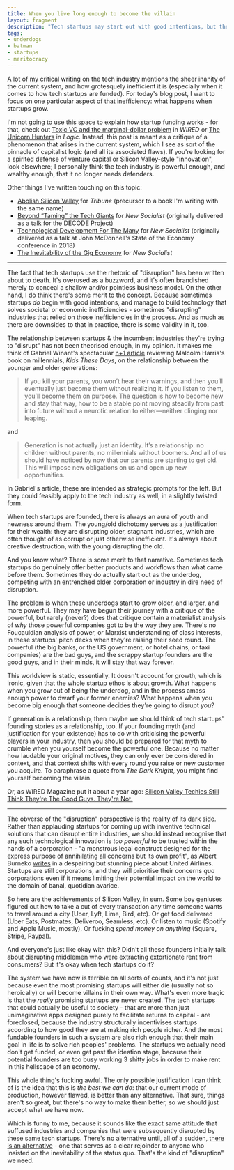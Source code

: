 ```yaml
---
title: When you live long enough to become the villain
layout: fragment
description: "Tech startups may start out with good intentions, but the process of gaining wealth and power comes with existential risks."
tags:
- underdogs
- batman
- startups
- meritocracy
---
```


A lot of my critical writing on the tech industry mentions the sheer inanity of the current system, and how grotesquely inefficient it is (especially when it comes to how tech startups are funded). For today's blog post, I want to focus on one particular aspect of that inefficiency: what happens when startups grow.

I'm not going to use this space to explain how startup funding works - for that, check out [Toxic VC and the marginal-dollar problem](https://techcrunch.com/2017/10/26/toxic-vc-and-the-marginal-dollar-problem/) in _WIRED_ or [The Unicorn Hunters](https://logicmag.io/04-the-unicorn-hunters/) in _Logic_. Instead, this post is meant as a critique of a phenomenon that arises in the current system, which I see as sort of the pinnacle of capitalist logic (and all its associated flaws). If you're looking for a spirited defense of venture capital or Silicon Valley-style "innovation", look elsewhere; I personally think the tech industry is powerful enough, and wealthy enough, that it no longer needs defenders.

Other things I've written touching on this topic:

* [Abolish Silicon Valley](https://tribunemag.co.uk/2019/01/abolish-silicon-valley) for _Tribune_ (precursor to a book I'm writing with the same name)
* [Beyond “Taming” the Tech Giants](https://newsocialist.org.uk/beyond-taming-the-tech-giants/) for _New Socialist_ (originally delivered as a talk for the DECODE Project)
* [Technological Development For The Many](https://newsocialist.org.uk/technological-development-for-the-many/) for _New Socialist_ (originally delivered as a talk at John McDonnell's State of the Economy conference in 2018)
* [The Inevitability of the Gig Economy](https://newsocialist.org.uk/the-gig-economy/) for _New Socialist_

***

The fact that tech startups use the rhetoric of "disruption" has been written about to death. It's overused as a buzzword, and it's often brandished merely to conceal a shallow and/or pointless business model. On the other hand, I do think there's some merit to the concept. Because sometimes startups _do_ begin with good intentions, and manage to build technology that solves societal or economic inefficiencies - sometimes "disrupting" industries that relied on those inefficiencies in the process. And as much as there are downsides to that in practice, there is some validity in it, too.

The relationship between startups & the incumbent industries they're trying to "disrupt" has not been theorised enough, in my opinion. It makes me think of Gabriel Winant's spectacular [n+1 article](https://nplusonemag.com/issue-30/reviews/not-every-kid-bond-matures-2/) reviewing Malcolm Harris's book on millennials, _Kids These Days_, on the relationship between the younger and older generations:

> If you kill your parents, you won’t hear their warnings, and then you’ll eventually just become them without realizing it. If you listen to them, you’ll become them on purpose. The question is how to become new and stay that way, how to be a stable point moving steadily from past into future without a neurotic relation to either—neither clinging nor leaping.

and

> Generation is not actually just an identity. It’s a relationship: no children without parents, no millennials without boomers. And all of us should have noticed by now that our parents are starting to get old. This will impose new obligations on us and open up new opportunities.

In Gabriel's article, these are intended as strategic prompts for the left. But they could feasibly apply to the tech industry as well, in a slightly twisted form.

When tech startups are founded, there is always an aura of youth and newness around them. The young/old dichotomy serves as a justification for their wealth: they are disrupting older, stagnant industries, which are often thought of as corrupt or just otherwise inefficient. It's always about creative destruction, with the young disrupting the old.

And you know what? There is some merit to that narrative. Sometimes tech startups do genuinely offer better products and workflows than what came before them. Sometimes they do actually start out as the underdog, competing with an entrenched older corporation or industry in dire need of disruption.

The problem is when these underdogs start to grow older, and larger, and more powerful. They may have begun their journey with a critique of the powerful, but rarely (never?) does that critique contain a materialist analysis of _why_ those powerful companies got to be the way they are. There's no Foucauldian analysis of power, or Marxist understanding of class interests, in these startups' pitch decks when they're raising their seed round. The powerful (the big banks, or the US government, or hotel chains, or taxi companies) are the bad guys, and the scrappy startup founders are the good guys, and in their minds, it will stay that way forever.

This worldview is static, essentially. It doesn't account for growth, which is ironic, given that the whole startup ethos is about growth. What happens when you grow out of being the underdog, and in the process amass enough power to dwarf your former enemies? What happens when you become big enough that someone decides they're going to disrupt _you_?

If generation is a relationship, then maybe we should think of tech startups' founding stories as a relationship, too. If your founding myth (and justification for your existence) has to do with criticising the powerful players in your industry, then you should be prepared for that myth to crumble when you yourself become the powerful one. Because no matter how laudable your original motives, they can only ever be considered in context, and that context shifts with every round you raise or new customer you acquire. To paraphrase a quote from _The Dark Knight_, you might find yourself becoming the villain.

Or, as WIRED Magazine put it about a year ago: [Silicon Valley Techies Still Think They're The Good Guys. They're Not.](https://www.wired.com/story/the-other-tech-bubble/)

***

The obverse of the "disruption" perspective is the reality of its dark side. Rather than applauding startups for coming up with inventive technical solutions that can disrupt entire industries, we should instead recognise that any such technological innovation is _too powerful_ to be trusted within the hands of a corporation - "a monstrous legal construct designed for the express purpose of annihilating all concerns but its own profit", as Albert Burneko [writes](https://theconcourse.deadspin.com/the-corporation-does-not-always-have-to-win-1794181209) in a despairing but stunning piece about United Airlines. Startups are still corporations, and they will prioritise their concerns _qua_ corporations even if it means limiting their potential impact on the world to the domain of banal, quotidian avarice.

So here are the achievements of Silicon Valley, in sum. Some boy geniuses figured out how to take a cut of every transaction any time someone wants to travel around a city (Uber, Lyft, Lime, Bird, etc). Or get food delivered (Uber Eats, Postmates, Deliveroo, Seamless, etc). Or listen to music (Spotify and Apple Music, mostly). Or fucking _spend money on anything_ (Square, Stripe, Paypal).

And everyone's just like okay with this? Didn't all these founders initially talk about disrupting middlemen who were extracting extortionate rent from consumers? But it's okay when tech startups do it?

The system we have now is terrible on all sorts of counts, and it's not just because even the most promising startups will either die (usually not so heroically) or will become villains in their own way. What's even more tragic is that the _really_ promising startups are never created. The tech startups that could actually be useful to society - that are more than just unimaginative apps designed purely to facilitate returns to capital - are foreclosed, because the industry structurally incentivises startups according to how good they are at making rich people richer. And the most fundable founders in such a system are also rich enough that their main goal in life is to solve rich peoples' problems. The startups we actually need don't get funded, or even get past the ideation stage, because their potential founders are too busy working 3 shitty jobs in order to make rent in this hellscape of an economy.

This whole thing's fucking awful. The only possible justification I can think of is the idea that this is _the best we can do_: that our current mode of production, however flawed, is better than any alternative. That sure, things aren't so great, but there's no way to make them better, so we should just accept what we have now.

Which is funny to me, because it sounds like the exact same attitude that suffused industries and companies that were subsequently disrupted by these same tech startups. There's no alternative until, all of a sudden, [there is an alternative](https://en.wikipedia.org/wiki/Capitalist_Realism:_Is_There_No_Alternative%3F) - one that serves as a clear rejoinder to anyone who insisted on the inevitability of the status quo. That's the kind of "disruption" we need.
